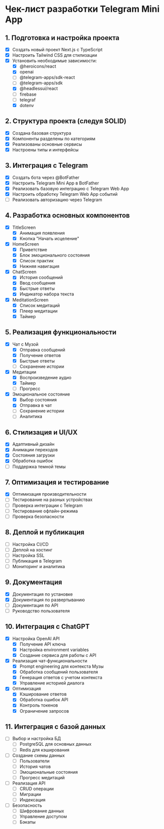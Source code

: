 # Чек-лист разработки Telegram Mini App

## 1. Подготовка и настройка проекта
- [x] Создать новый проект Next.js с TypeScript
- [x] Настроить Tailwind CSS для стилизации
- [x] Установить необходимые зависимости:
  - [x] @heroicons/react
  - [x] openai
  - [ ] @telegram-apps/sdk-react
  - [ ] @telegram-apps/sdk
  - [x] @headlessui/react
  - [ ] firebase
  - [ ] telegraf
  - [x] dotenv

## 2. Структура проекта (следуя SOLID)
- [x] Создана базовая структура
- [x] Компоненты разделены по категориям
- [x] Реализованы основные сервисы
- [x] Настроены типы и интерфейсы

## 3. Интеграция с Telegram
- [x] Создать бота через @BotFather
- [x] Настроить Telegram Mini App в BotFather
- [x] Реализовать базовую интеграцию с Telegram Web App
- [x] Настроить обработку Telegram Web App событий
- [ ] Реализовать авторизацию через Telegram

## 4. Разработка основных компонентов
- [x] TitleScreen
  - [x] Анимация появления
  - [x] Кнопка "Начать исцеление"
- [x] HomeScreen
  - [x] Приветствие
  - [x] Блок эмоционального состояния
  - [x] Список практик
  - [x] Нижняя навигация
- [x] ChatScreen
  - [x] История сообщений
  - [x] Ввод сообщения
  - [x] Быстрые ответы
  - [x] Индикатор набора текста
- [x] MeditationScreen
  - [x] Список медитаций
  - [x] Плеер медитации
  - [x] Таймер

## 5. Реализация функциональности
- [x] Чат с Музой
  - [x] Отправка сообщений
  - [x] Получение ответов
  - [x] Быстрые ответы
  - [ ] Сохранение истории
- [x] Медитации
  - [x] Воспроизведение аудио
  - [x] Таймер
  - [ ] Прогресс
- [x] Эмоциональное состояние
  - [x] Выбор состояния
  - [x] Отправка в чат
  - [ ] Сохранение истории
  - [ ] Аналитика

## 6. Стилизация и UI/UX
- [x] Адаптивный дизайн
- [x] Анимации переходов
- [x] Состояния загрузки
- [x] Обработка ошибок
- [ ] Поддержка темной темы

## 7. Оптимизация и тестирование
- [x] Оптимизация производительности
- [ ] Тестирование на разных устройствах
- [ ] Проверка интеграции с Telegram
- [ ] Тестирование офлайн-режима
- [ ] Проверка безопасности

## 8. Деплой и публикация
- [ ] Настройка CI/CD
- [ ] Деплой на хостинг
- [ ] Настройка SSL
- [ ] Публикация в Telegram
- [ ] Мониторинг и аналитика

## 9. Документация
- [x] Документация по установке
- [x] Документация по развертыванию
- [ ] Документация по API
- [ ] Руководство пользователя

## 10. Интеграция с ChatGPT
- [x] Настройка OpenAI API
  - [x] Получение API ключа
  - [x] Настройка environment variables
  - [x] Создание сервиса для работы с API
- [x] Реализация чат-функциональности
  - [x] Prompt engineering для контекста Музы
  - [x] Обработка сообщений пользователя
  - [x] Генерация ответов с учетом контекста
  - [x] Управление историей диалога
- [x] Оптимизация
  - [x] Кэширование ответов
  - [x] Обработка ошибок API
  - [x] Контроль токенов
  - [x] Ограничение запросов

## 11. Интеграция с базой данных
- [ ] Выбор и настройка БД
  - [ ] PostgreSQL для основных данных
  - [ ] Redis для кэширования
- [ ] Создание схемы данных
  - [ ] Пользователи
  - [ ] История чатов
  - [ ] Эмоциональные состояния
  - [ ] Прогресс медитаций
- [ ] Реализация API
  - [ ] CRUD операции
  - [ ] Миграции
  - [ ] Индексация
- [ ] Безопасность
  - [ ] Шифрование данных
  - [ ] Управление доступом
  - [ ] Бэкапы 